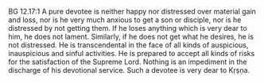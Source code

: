 BG 12.17:1	A pure devotee is neither happy nor distressed over material gain and loss, nor is he very much anxious to get a son or disciple, nor is he distressed by not getting them. If he loses anything which is very dear to him, he does not lament. Similarly, if he does not get what he desires, he is not distressed. He is transcendental in the face of all kinds of auspicious, inauspicious and sinful activities. He is prepared to accept all kinds of risks for the satisfaction of the Supreme Lord. Nothing is an impediment in the discharge of his devotional service. Such a devotee is very dear to Kṛṣṇa.